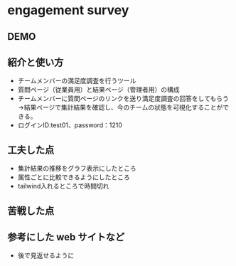 # engagement survey

## DEMO

## 紹介と使い方

  - チームメンバーの満足度調査を行うツール
  - 質問ページ（従業員用）と結果ページ（管理者用）の構成
  - チームメンバーに質問ページのリンクを送り満足度調査の回答をしてもらう→結果ページで集計結果を確認し、今のチームの状態を可視化することができる。
  - ログインID:test01、password：1210

## 工夫した点

  - 集計結果の推移をグラフ表示にしたところ
  - 属性ごとに比較できるようにしたところ
  - tailwind入れるところで時間切れ

## 苦戦した点

## 参考にした web サイトなど

  - 後で見返せるように